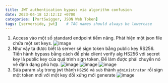 ```yaml
---
title: JWT authentication bypass via algorithm confusion
date: 2023-04-18 12:12:12 +0700
categories: [PortSwigger, JSON Web Token]
tags: [serverside, jwt]    # TAG names should always be lowercase
---
```

1. Access vào một số standard endpoint tiềm năng. Phát hiện một json file chứa một set keys.
![image](https://user-images.githubusercontent.com/80744099/226512416-f8f04433-c60f-4abe-ac00-af250bec53f2.png)
2. Như vậy ta được biết là server sẽ sign token bằng public key RS256. Tiến hành bypass bằng cách để phía client verify alg HS256 với secret key là public key của quá trình sign token. Để làm được phải chuyển nó về định dạng phù hợp.
![image](https://user-images.githubusercontent.com/80744099/226513620-4f9c69b8-6f4c-4c08-82d2-3c3aac71c771.png)
![image](https://user-images.githubusercontent.com/80744099/226513666-591f0f9a-df15-4c94-b9c0-8a359e491a97.png)
![image](https://user-images.githubusercontent.com/80744099/226513731-3b2a88ec-93db-40c0-a309-1ef1b8f91a41.png)
3. Sửa param `alg` trong jwt thành `HS256` và `sub` thành `administrator` rồi sign một token mới với một key đối xứng mới generate
![image](https://user-images.githubusercontent.com/80744099/226515519-23429720-133f-44b6-a78d-550d70f2f547.png)